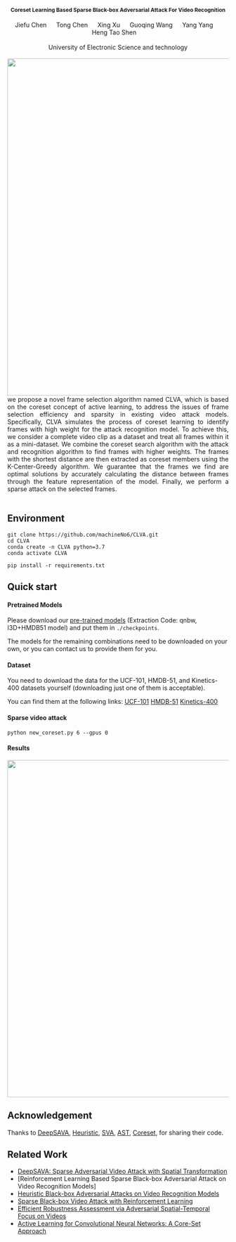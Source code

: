 <div align="center">

<h2><span style="font-size:12px">Coreset Learning Based Sparse Black-box Adversarial Attack For Video Recognition</span> </h2> 

<div>
    <a target='_blank'>Jiefu Chen </a>&emsp;
    <a target='_blank'>Tong Chen </a>&emsp;
    <a target='_blank'>Xing Xu  </a>&emsp;
    <a target='_blank'>Guoqing Wang </a>&emsp;
    <a target='_blank'>Yang Yang  </a>&emsp;
    <a target='_blank'>Heng Tao Shen </a>&emsp;

</div>
<br>
<div>
    University of Electronic Science and technology
</div>

<br>
<img src="./docs/static/images/kuangjiatu.jpg?raw=true" width="768px">

<div align="justify"> we propose a novel frame selection algorithm named CLVA, which is based on the coreset concept of active learning, to address the issues of frame selection efficiency and sparsity in existing video attack models. Specifically, CLVA simulates the process of coreset learning to identify frames with high weight for the attack recognition model. To achieve this, we consider a complete video clip as a dataset and treat all frames within it as a mini-dataset. We combine the coreset search algorithm with the attack and recognition algorithm to find frames with higher weights. The frames with the shortest distance are then extracted as coreset members using the K-Center-Greedy algorithm. We guarantee that the frames we find are optimal solutions by accurately calculating the distance between frames through the feature representation of the model. Finally, we perform a sparse attack on the selected frames.
</div>
<br>


</div>


## Environment
```
git clone https://github.com/machineNo6/CLVA.git
cd CLVA
conda create -n CLVA python=3.7
conda activate CLVA

pip install -r requirements.txt
```

## Quick start

#### Pretrained Models
Please download our [pre-trained models](https://pan.baidu.com/s/133O8LhydB9H13I3LbI12uA?pwd=qnbw ) (Extraction Code: qnbw, I3D+HMDB51 model) and put them in `./checkpoints`.

The models for the remaining combinations need to be downloaded on your own, or you can contact us to provide them for you.

#### Dataset

You need to download the data for the UCF-101, HMDB-51, and Kinetics-400 datasets yourself (downloading just one of them is acceptable).

You can find them at the following links:
[UCF-101](https://tensorflow.google.cn/datasets/catalog/ucf101)
[HMDB-51](https://pytorch.org/vision/stable/generated/torchvision.datasets.HMDB51.html)
[Kinetics-400](https://www.deepmind.com/open-source/kinetics)


#### Sparse video attack

```
python new_coreset.py 6 --gpus 0
```
#### Results

<img src="./docs/static/images/result.jpg?raw=true" width="768px">

## Acknowledgement
Thanks to
[DeepSAVA](https://github.com/TrustAI/DeepSAVA),
[Heuristic](https://github.com/zhipeng-wei/Heuristic_black_box_adversarial_attack_on_video_recognition_models), 
[SVA](https://github.com/FenHua/SVA), 
[AST](https://github.com/deepsota/astfocus),
[Coreset](https://github.com/ozansener/active_learning_coreset),
for sharing their code.


## Related Work
- [DeepSAVA: Sparse Adversarial Video Attack with Spatial Transformation](https://github.com/TrustAI/DeepSAVA)
- [Reinforcement Learning Based Sparse Black-box Adversarial Attack on Video Recognition Models]
- [Heuristic Black-box Adversarial Attacks on Video Recognition Models](https://github.com/zhipeng-wei/Heuristic_black_box_adversarial_attack_on_video_recognition_models)
- [Sparse Black-box Video Attack with Reinforcement Learning](https://github.com/FenHua/SVA)
- [Efficient Robustness Assessment via Adversarial Spatial-Temporal Focus on Videos](https://github.com/deepsota/astfocus)
- [Active Learning for Convolutional Neural Networks: A Core-Set Approach](https://github.com/ozansener/active_learning_coreset)



